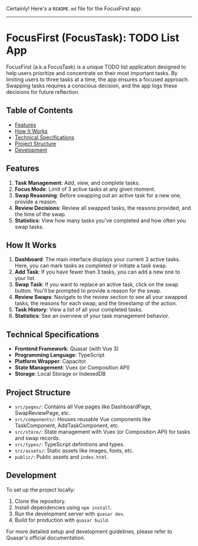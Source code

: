 Certainly! Here's a `README.md` file for the FocusFirst app:

---

# FocusFirst (FocusTask): TODO List App

FocusFirst (a.k.a FocusTask) is a unique TODO list application designed to help users prioritize and concentrate on their most important tasks. By limiting users to three tasks at a time, the app ensures a focused approach. Swapping tasks requires a conscious decision, and the app logs these decisions for future reflection.

## Table of Contents

- [Features](#features)
- [How It Works](#how-it-works)
- [Technical Specifications](#technical-specifications)
- [Project Structure](#project-structure)
- [Development](#development)

## Features

1. **Task Management**: Add, view, and complete tasks.
2. **Focus Mode**: Limit of 3 active tasks at any given moment.
3. **Swap Reasoning**: Before swapping out an active task for a new one, provide a reason.
4. **Review Decisions**: Review all swapped tasks, the reasons provided, and the time of the swap.
5. **Statistics**: View how many tasks you've completed and how often you swap tasks.

## How It Works

1. **Dashboard**: The main interface displays your current 3 active tasks. Here, you can mark tasks as completed or initiate a task swap.
2. **Add Task**: If you have fewer than 3 tasks, you can add a new one to your list.
3. **Swap Task**: If you want to replace an active task, click on the swap button. You'll be prompted to provide a reason for the swap.
4. **Review Swaps**: Navigate to the review section to see all your swapped tasks, the reasons for each swap, and the timestamp of the action.
5. **Task History**: View a list of all your completed tasks.
6. **Statistics**: See an overview of your task management behavior.

## Technical Specifications

- **Frontend Framework**: Quasar (with Vue 3)
- **Programming Language**: TypeScript
- **Platform Wrapper**: Capacitor
- **State Management**: Vuex (or Composition API)
- **Storage**: Local Storage or IndexedDB

## Project Structure

- `src/pages/`: Contains all Vue pages like DashboardPage, SwapReviewPage, etc.
- `src/components/`: Houses reusable Vue components like TaskComponent, AddTaskComponent, etc.
- `src/store/`: State management with Vuex (or Composition API) for tasks and swap records.
- `src/types/`: TypeScript definitions and types.
- `src/assets/`: Static assets like images, fonts, etc.
- `public/`: Public assets and `index.html`.

## Development

To set up the project locally:

1. Clone the repository.
2. Install dependencies using `npm install`.
3. Run the development server with `quasar dev`.
4. Build for production with `quasar build`.

For more detailed setup and development guidelines, please refer to Quasar's official documentation.
